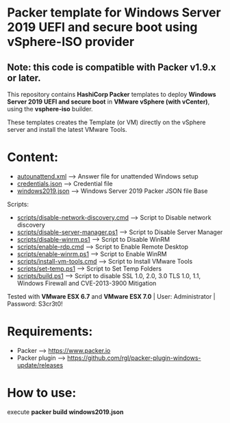# Packer template for Windows Server 2019 UEFI and secure boot using vSphere-ISO provider

## Note: this code is compatible with Packer v1.9.x or later.

This repository contains **HashiCorp Packer** templates to deploy **Windows Server 2019 UEFI and secure boot** in **VMware vSphere (with vCenter)**, using the **vsphere-iso** builder.

These templates creates the Template (or VM) directly on the vSphere server and install the latest VMware Tools.

# Content: #

* [autounattend.xml](./autounattend.xml) --> Answer file for unattended Windows setup
* [credentials.json](./credentials.json) --> Credential file
* [windows2019.json](./windows2019.json) --> Windows Server 2019 Packer JSON file Base

Scripts:
* [scripts/disable-network-discovery.cmd](./scripts/disable-network-discovery.cmd) --> Script to Disable network discovery
* [scripts/disable-server-manager.ps1](./scripts/disable-server-manager.ps1) --> Script to Disable Server Manager
* [scripts/disable-winrm.ps1](./scripts/disable-winrm.ps1) --> Script to Disable WinRM
* [scripts/enable-rdp.cmd](./scripts/enable-rdp.cmd) --> Script to Enable Remote Desktop
* [scripts/enable-winrm.ps1](./scripts/enable-winrm.ps1) --> Script to Enable WinRM
* [scripts/install-vm-tools.cmd](./scripts/install-vm-tools.cmd) --> Script to Install VMware Tools
* [scripts/set-temp.ps1](./scripts/set-temp.ps1) --> Script to Set Temp Folders
* [scripts/build.ps1](./scripts/build.ps1) --> Script to disable SSL 1.0, 2.0, 3.0 TLS 1.0, 1.1, Windows Firewall and CVE-2013-3900 Mitigation

Tested with **VMware ESX 6.7** and **VMware ESX 7.0** | User: Administrator | Password: S3cr3t0!

# Requirements: #

* Packer        --> https://www.packer.io
* Packer plugin --> https://github.com/rgl/packer-plugin-windows-update/releases

# How to use: #

execute **packer build windows2019.json**
